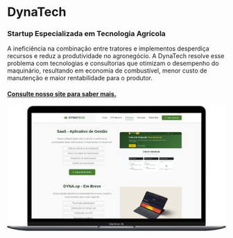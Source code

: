 # DynaTech
### Startup Especializada em Tecnologia Agrícola

A ineficiência na combinação entre tratores e implementos desperdiça recursos e reduz a produtividade no agronegócio. A DynaTech resolve esse problema com tecnologias e consultorias que otimizam o desempenho do maquinário, resultando em economia de combustível, menor custo de manutenção e maior rentabilidade para o produtor.

#### [Consulte nosso site para saber mais.](https://dynastartup.vercel.app/) 

![alt text](dyna_institucional.png)
